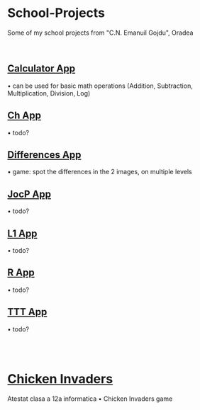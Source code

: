 # School-Projects
Some of my school projects from "C.N. Emanuil Gojdu", Oradea

<br>

 ## [Calculator App](https://github.com/rrebi/School-Projects/tree/main/Projects%20C%23/Calculator_Abrudan_Rebeca) <br>
 • can be used for basic math operations (Addition, Subtraction, Multiplication, Division, Log) 
  

 ## [Ch App](https://github.com/rrebi/School-Projects/tree/main/Projects%20C%23/Ch_Abrudan_Rebeca) <br>
 • todo?
 

 ## [Differences App](https://github.com/rrebi/School-Projects/tree/main/Projects%20C%23/Diferente_Abrudan_Rebeca) <br>
 • game: spot the differences in the 2 images, on multiple levels
 
 
 ## [JocP App](https://github.com/rrebi/School-Projects/tree/main/Projects%20C%23/JocP_Abrudan_Rebeca) <br>
 • todo?
 
 
 ## [L1 App](https://github.com/rrebi/School-Projects/tree/main/Projects%20C%23/L1_Abrudan_Rebeca) <br>
 • todo?
 
 
 ## [R App](https://github.com/rrebi/School-Projects/tree/main/Projects%20C%23/R_Abrudan_Rebeca) <br>
 • todo?
 
 
 ## [TTT App](https://github.com/rrebi/School-Projects/tree/main/Projects%20C%23/TTT_Abrudan_Rebeca) <br>
 • todo?

<br><br>

# [Chicken Invaders](https://github.com/rrebi/School-Projects/tree/main/Certificate-Final-Year)<br>
Atestat clasa a 12a informatica
• Chicken Invaders game
